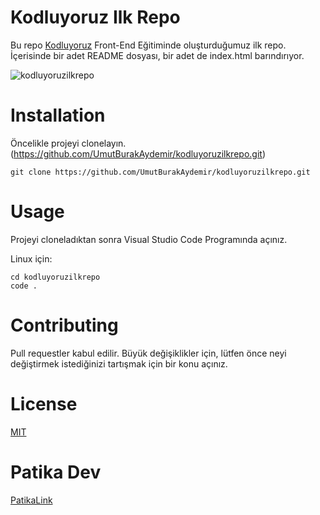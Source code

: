 
# Kodluyoruz Ilk Repo
Bu repo [Kodluyoruz](www.kodluyoruz.org) 
Front-End Eğitiminde oluşturduğumuz ilk repo. İçerisinde bir adet README dosyası, bir adet de index.html barındırıyor.

![kodluyoruzilkrepo](https://user-images.githubusercontent.com/113800916/190882004-dc99b703-aa22-4cc1-b692-a61346c3e678.JPG)

# Installation
Öncelikle projeyi clonelayın. (https://github.com/UmutBurakAydemir/kodluyoruzilkrepo.git)
```
git clone https://github.com/UmutBurakAydemir/kodluyoruzilkrepo.git 
```

# Usage
Projeyi cloneladıktan sonra Visual Studio Code Programında açınız. 

Linux için:

``` 
cd kodluyoruzilkrepo
code . 
```

# Contributing
Pull requestler kabul edilir. Büyük değişiklikler için, lütfen önce neyi değiştirmek istediğinizi tartışmak için bir konu açınız.

# License
[MIT](https://choosealicense.com/licenses/mit/)

# Patika Dev
[PatikaLink](https://app.patika.dev/burakayd)